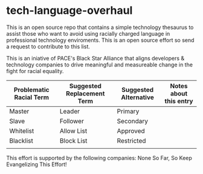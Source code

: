 # tech-language-overhaul
This is an open source repo that contains a simple technology thesaurus to assist those who want to avoid using racially charged language in professional technology enviroments. This is an open source effort so send a request to contribute to this list. 

This is an iniative of PACE's Black Star Alliance that aligns developers & technology companies to drive meaningful and measureable change in the fight for racial equality.

| Problematic Racial Term 	| Suggested Replacement Term 	| Suggested Alternative 	| Notes about this entry 	|
|-------------------------	|----------------------------	|-----------------------	|------------------------	|
| Master                  	| Leader                     	| Primary               	|                        	|
| Slave                   	| Follower                   	| Secondary             	|                        	|
| Whitelist               	| Allow List                 	| Approved              	|                        	|
| Blacklist               	| Block List                 	| Restricted            	|                        	|
|                         	|                            	|                       	|                        	|






This effort is supported by the following companies: None So Far, So Keep Evangelizing This Effort!

